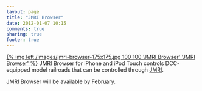 ```yaml
---
layout: page
title: "JMRI Browser"
date: 2012-01-07 10:15
comments: true
sharing: true
footer: true
---
```

[{% img left /images/jmri-browser-175x175.jpg 100 100 'JMRI Browser' 'JMRI Browser' %}](/jmri/browser)
JMRI Browser for iPhone and iPod Touch controls DCC-equipped model railroads that can be controlled through [JMRI](http://jmri.org).

<!-- [Beta test](http://axsw.co/rnMwiY) JMRI Browser. -->

JMRI Browser will be available by February.
